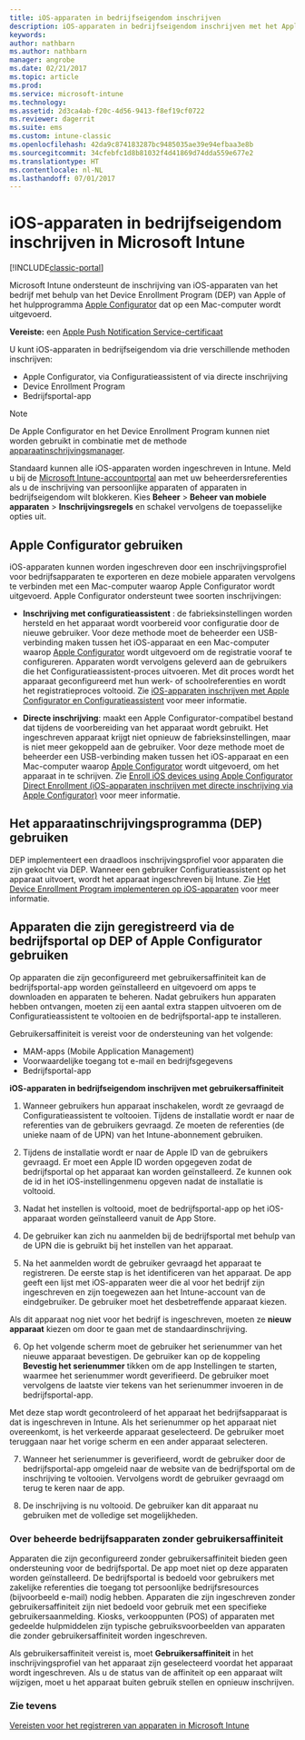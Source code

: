 ```yaml
---
title: iOS-apparaten in bedrijfseigendom inschrijven
description: iOS-apparaten in bedrijfseigendom inschrijven met het Apple Device Enrollment Program (DEP) of Apple Configurator
keywords: 
author: nathbarn
ms.author: nathbarn
manager: angrobe
ms.date: 02/21/2017
ms.topic: article
ms.prod: 
ms.service: microsoft-intune
ms.technology: 
ms.assetid: 2d3ca4ab-f20c-4d56-9413-f8ef19cf0722
ms.reviewer: dagerrit
ms.suite: ems
ms.custom: intune-classic
ms.openlocfilehash: 42da9c874183287bc9485035ae39e94efbaa3e8b
ms.sourcegitcommit: 34cfebfc1d8b81032f4d41869d74dda559e677e2
ms.translationtype: HT
ms.contentlocale: nl-NL
ms.lasthandoff: 07/01/2017
---
```

# <a name="enroll-corporate-owned-ios-devices-in-microsoft-intune"></a>iOS-apparaten in bedrijfseigendom inschrijven in Microsoft Intune

[!INCLUDE[classic-portal](../includes/classic-portal.md)]

Microsoft Intune ondersteunt de inschrijving van iOS-apparaten van het bedrijf met behulp van het Device Enrollment Program (DEP) van Apple of het hulpprogramma [Apple Configurator](https://go.microsoft.com/fwlink/?LinkId=518017) dat op een Mac-computer wordt uitgevoerd.

**Vereiste:** een [Apple Push Notification Service-certificaat](set-up-ios-and-mac-management-with-microsoft-intune.md)

U kunt iOS-apparaten in bedrijfseigendom via drie verschillende methoden inschrijven:

- Apple Configurator, via Configuratieassistent of via directe inschrijving
- Device Enrollment Program
- Bedrijfsportal-app

>[!NOTE]
>De Apple Configurator en het Device Enrollment Program kunnen niet worden gebruikt in combinatie met de methode [apparaatinschrijvingsmanager](enroll-corporate-owned-devices-with-the-device-enrollment-manager-in-microsoft-intune.md).

Standaard kunnen alle iOS-apparaten worden ingeschreven in Intune. Meld u bij de [Microsoft Intune-accountportal](https://manage.microsoft.com) aan met uw beheerdersreferenties als u de inschrijving van persoonlijke apparaten of apparaten in bedrijfseigendom wilt blokkeren. Kies **Beheer** > **Beheer van mobiele apparaten** > **Inschrijvingsregels** en schakel vervolgens de toepasselijke opties uit.

## <a name="use-apple-configurator"></a>Apple Configurator gebruiken

iOS-apparaten kunnen worden ingeschreven door een inschrijvingsprofiel voor bedrijfsapparaten te exporteren en deze mobiele apparaten vervolgens te verbinden met een Mac-computer waarop Apple Configurator wordt uitgevoerd. Apple Configurator ondersteunt twee soorten inschrijvingen:

- **Inschrijving met configuratieassistent** : de fabrieksinstellingen worden hersteld en het apparaat wordt voorbereid voor configuratie door de nieuwe gebruiker. Voor deze methode moet de beheerder een USB-verbinding maken tussen het iOS-apparaat en een Mac-computer waarop [Apple Configurator](https://go.microsoft.com/fwlink/?LinkId=518017) wordt uitgevoerd om de registratie vooraf te configureren. Apparaten wordt vervolgens geleverd aan de gebruikers die het Configuratieassistent-proces uitvoeren. Met dit proces wordt het apparaat geconfigureerd met hun werk- of schoolreferenties en wordt het registratieproces voltooid. Zie [ iOS-apparaten inschrijven met Apple Configurator en Configuratieassistent](ios-setup-assistant-enrollment-in-microsoft-intune.md) voor meer informatie.

- **Directe inschrijving**: maakt een Apple Configurator-compatibel bestand dat tijdens de voorbereiding van het apparaat wordt gebruikt. Het ingeschreven apparaat krijgt niet opnieuw de fabrieksinstellingen, maar is niet meer gekoppeld aan de gebruiker. Voor deze methode moet de beheerder een USB-verbinding maken tussen het iOS-apparaat en een Mac-computer waarop [Apple Configurator](https://go.microsoft.com/fwlink/?LinkId=518017) wordt uitgevoerd, om het apparaat in te schrijven. Zie [Enroll iOS devices using Apple Configurator Direct Enrollment (iOS-apparaten inschrijven met directe inschrijving via Apple Configurator)](ios-direct-enrollment-in-microsoft-intune.md) voor meer informatie.

## <a name="use-the-device-enrollment-program-dep"></a>Het apparaatinschrijvingsprogramma (DEP) gebruiken
DEP implementeert een draadloos inschrijvingsprofiel voor apparaten die zijn gekocht via DEP. Wanneer een gebruiker Configuratieassistent op het apparaat uitvoert, wordt het apparaat ingeschreven bij Intune. Zie [Het Device Enrollment Program implementeren op iOS-apparaten](ios-device-enrollment-program-in-microsoft-intune.md) voor meer informatie.

## <a name="use-the-company-portal-on-dep-enrolled-or-apple-configurator-enrolled-devices"></a>Apparaten die zijn geregistreerd via de bedrijfsportal op DEP of Apple Configurator gebruiken

Op apparaten die zijn geconfigureerd met gebruikersaffiniteit kan de bedrijfsportal-app worden geïnstalleerd en uitgevoerd om apps te downloaden en apparaten te beheren. Nadat gebruikers hun apparaten hebben ontvangen, moeten zij een aantal extra stappen uitvoeren om de Configuratieassistent te voltooien en de bedrijfsportal-app te installeren.

Gebruikersaffiniteit is vereist voor de ondersteuning van het volgende:
  - MAM-apps (Mobile Application Management)
  - Voorwaardelijke toegang tot e-mail en bedrijfsgegevens
  - Bedrijfsportal-app

**iOS-apparaten in bedrijfseigendom inschrijven met gebruikersaffiniteit**
1. Wanneer gebruikers hun apparaat inschakelen, wordt ze gevraagd de Configuratieassistent te voltooien. Tijdens de installatie wordt er naar de referenties van de gebruikers gevraagd. Ze moeten de referenties (de unieke naam of de UPN) van het Intune-abonnement gebruiken.

2. Tijdens de installatie wordt er naar de Apple ID van de gebruikers gevraagd. Er moet een Apple ID worden opgegeven zodat de bedrijfsportal op het apparaat kan worden geïnstalleerd. Ze kunnen ook de id in het iOS-instellingenmenu opgeven nadat de installatie is voltooid.

3. Nadat het instellen is voltooid, moet de bedrijfsportal-app op het iOS-apparaat worden geïnstalleerd vanuit de App Store.

4. De gebruiker kan zich nu aanmelden bij de bedrijfsportal met behulp van de UPN die is gebruikt bij het instellen van het apparaat.

5. Na het aanmelden wordt de gebruiker gevraagd het apparaat te registreren. De eerste stap is het identificeren van het apparaat. De app geeft een lijst met iOS-apparaten weer die al voor het bedrijf zijn ingeschreven en zijn toegewezen aan het Intune-account van de eindgebruiker. De gebruiker moet het desbetreffende apparaat kiezen.

  Als dit apparaat nog niet voor het bedrijf is ingeschreven, moeten ze **nieuw apparaat** kiezen om door te gaan met de standaardinschrijving.

6. Op het volgende scherm moet de gebruiker het serienummer van het nieuwe apparaat bevestigen. De gebruiker kan op de koppeling **Bevestig het serienummer** tikken om de app Instellingen te starten, waarmee het serienummer wordt geverifieerd. De gebruiker moet vervolgens de laatste vier tekens van het serienummer invoeren in de bedrijfsportal-app.

  Met deze stap wordt gecontroleerd of het apparaat het bedrijfsapparaat is dat is ingeschreven in Intune. Als het serienummer op het apparaat niet overeenkomt, is het verkeerde apparaat geselecteerd. De gebruiker moet teruggaan naar het vorige scherm en een ander apparaat selecteren.

7. Wanneer het serienummer is geverifieerd, wordt de gebruiker door de bedrijfsportal-app omgeleid naar de website van de bedrijfsportal om de inschrijving te voltooien. Vervolgens wordt de gebruiker gevraagd om terug te keren naar de app.

8. De inschrijving is nu voltooid. De gebruiker kan dit apparaat nu gebruiken met de volledige set mogelijkheden.

### <a name="about-corporate-owned-managed-devices-with-no-user-affinity"></a>Over beheerde bedrijfsapparaten zonder gebruikersaffiniteit

Apparaten die zijn geconfigureerd zonder gebruikersaffiniteit bieden geen ondersteuning voor de bedrijfsportal. De app moet niet op deze apparaten worden geïnstalleerd. De bedrijfsportal is bedoeld voor gebruikers met zakelijke referenties die toegang tot persoonlijke bedrijfsresources (bijvoorbeeld e-mail) nodig hebben. Apparaten die zijn ingeschreven zonder gebruikersaffiniteit zijn niet bedoeld voor gebruik met een specifieke gebruikersaanmelding. Kiosks, verkooppunten (POS) of apparaten met gedeelde hulpmiddelen zijn typische gebruiksvoorbeelden van apparaten die zonder gebruikersaffiniteit worden ingeschreven.

Als gebruikersaffiniteit vereist is, moet **Gebruikersaffiniteit** in het inschrijvingsprofiel van het apparaat zijn geselecteerd voordat het apparaat wordt ingeschreven. Als u de status van de affiniteit op een apparaat wilt wijzigen, moet u het apparaat buiten gebruik stellen en opnieuw inschrijven.



### <a name="see-also"></a>Zie tevens
[Vereisten voor het registreren van apparaten in Microsoft Intune](prerequisites-for-enrollment.md)
